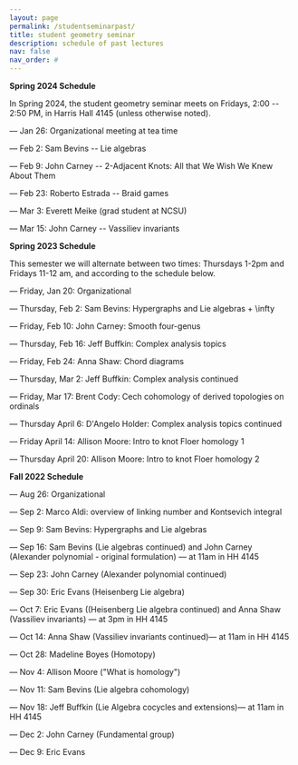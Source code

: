 ```yaml
---
layout: page
permalink: /studentseminarpast/
title: student geometry seminar
description: schedule of past lectures
nav: false
nav_order: #
---
```


<b>Spring 2024 Schedule</b>

In Spring 2024, the student geometry seminar meets on Fridays, 2:00 -- 2:50 PM, in Harris Hall 4145 (unless otherwise noted).

— Jan 26: Organizational meeting at tea time

— Feb 2: Sam Bevins -- Lie algebras

— Feb 9: John Carney -- 2-Adjacent Knots: All that We Wish We Knew About Them

— Feb 23:  Roberto Estrada --  Braid games

— Mar 3:  Everett Meike (grad student at NCSU) 

— Mar 15: John Carney -- Vassiliev invariants

<b>Spring 2023 Schedule</b>

This semester we will alternate between two times: Thursdays 1-2pm and Fridays 11-12 am, and according to the schedule below.

— Friday, Jan 20: Organizational

— Thursday, Feb 2: Sam Bevins:  Hypergraphs and Lie algebras + \infty

— Friday, Feb 10: John Carney: Smooth four-genus

— Thursday,  Feb 16: Jeff Buffkin: Complex analysis  topics

— Friday, Feb 24: Anna Shaw: Chord diagrams

— Thursday, Mar 2: Jeff Buffkin: Complex analysis continued

— Friday, Mar 17:  Brent Cody: Cech cohomology of derived topologies on ordinals

— Thursday April 6: D'Angelo Holder:  Complex analysis topics continued

— Friday  April 14: Allison Moore: Intro to knot Floer homology 1

— Thursday  April 20: Allison Moore: Intro to knot Floer homology 2 

<b>Fall 2022 Schedule</b>

— Aug 26: Organizational

— Sep 2: Marco Aldi: overview of linking number and Kontsevich integral

— Sep 9: Sam Bevins:  Hypergraphs and Lie algebras

— Sep 16: Sam Bevins (Lie algebras continued) and John Carney (Alexander polynomial - original formulation) — at 11am in HH 4145

— Sep 23: John Carney (Alexander polynomial continued)

— Sep 30: Eric Evans (Heisenberg Lie algebra)

— Oct  7: Eric Evans ((Heisenberg Lie algebra continued) and Anna Shaw (Vassiliev invariants)  — at 3pm in HH 4145

— Oct 14: Anna Shaw (Vassiliev invariants continued)— at 11am in HH 4145

— Oct 28: Madeline Boyes (Homotopy)

— Nov 4: Allison Moore ("What is homology")

— Nov 11:  Sam Bevins (Lie algebra cohomology)

— Nov 18:  Jeff Buffkin (Lie Algebra cocycles and extensions)— at 11am in HH 4145

— Dec 2:  John Carney (Fundamental group)

— Dec 9: Eric Evans
